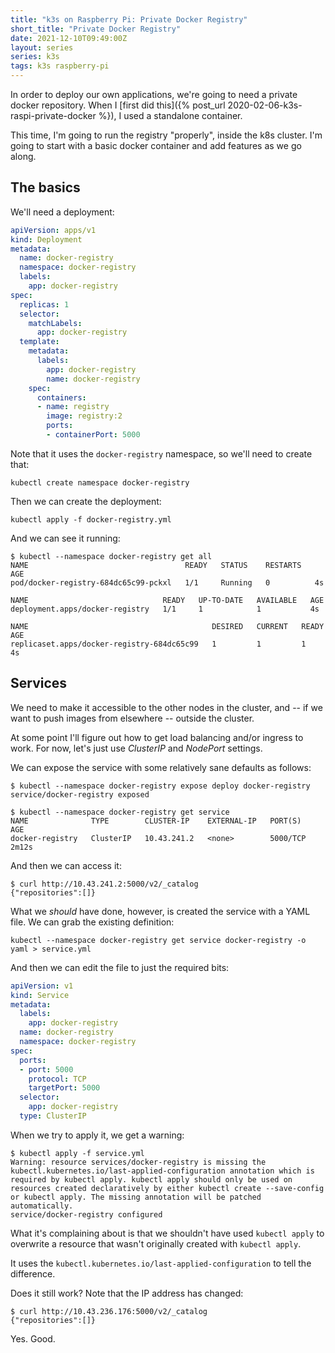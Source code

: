 ```yaml
---
title: "k3s on Raspberry Pi: Private Docker Registry"
short_title: "Private Docker Registry"
date: 2021-12-10T09:49:00Z
layout: series
series: k3s
tags: k3s raspberry-pi
---
```


In order to deploy our own applications, we're going to need a private docker repository.
When I [first did this]({% post_url 2020-02-06-k3s-raspi-private-docker %}), I used a standalone container.

This time, I'm going to run the registry "properly", inside the k8s cluster. I'm going to start
with a basic docker container and add features as we go along.

## The basics

We'll need a deployment:

```yaml
apiVersion: apps/v1
kind: Deployment
metadata:
  name: docker-registry
  namespace: docker-registry
  labels:
    app: docker-registry
spec:
  replicas: 1
  selector:
    matchLabels:
      app: docker-registry
  template:
    metadata:
      labels:
        app: docker-registry
        name: docker-registry
    spec:
      containers:
      - name: registry
        image: registry:2
        ports:
        - containerPort: 5000
```

Note that it uses the `docker-registry` namespace, so we'll need to create that:

```
kubectl create namespace docker-registry
```

Then we can create the deployment:

```
kubectl apply -f docker-registry.yml
```

And we can see it running:

```
$ kubectl --namespace docker-registry get all
NAME                                   READY   STATUS    RESTARTS   AGE
pod/docker-registry-684dc65c99-pckxl   1/1     Running   0          4s

NAME                              READY   UP-TO-DATE   AVAILABLE   AGE
deployment.apps/docker-registry   1/1     1            1           4s

NAME                                         DESIRED   CURRENT   READY   AGE
replicaset.apps/docker-registry-684dc65c99   1         1         1       4s
```

## Services

We need to make it accessible to the other nodes in the cluster, and -- if we want to push images from elsewhere -- outside the cluster.

At some point I'll figure out how to get load balancing and/or ingress to work. For now, let's just use _ClusterIP_ and _NodePort_ settings.

We can expose the service with some relatively sane defaults as follows:

```
$ kubectl --namespace docker-registry expose deploy docker-registry
service/docker-registry exposed

$ kubectl --namespace docker-registry get service
NAME              TYPE        CLUSTER-IP    EXTERNAL-IP   PORT(S)    AGE
docker-registry   ClusterIP   10.43.241.2   <none>        5000/TCP   2m12s
```

And then we can access it:

```
$ curl http://10.43.241.2:5000/v2/_catalog
{"repositories":[]}
```

What we _should_ have done, however, is created the service with a YAML file.
We can grab the existing definition:

```
kubectl --namespace docker-registry get service docker-registry -o yaml > service.yml
```

And then we can edit the file to just the required bits:

```yaml
apiVersion: v1
kind: Service
metadata:
  labels:
    app: docker-registry
  name: docker-registry
  namespace: docker-registry
spec:
  ports:
  - port: 5000
    protocol: TCP
    targetPort: 5000
  selector:
    app: docker-registry
  type: ClusterIP
```

When we try to apply it, we get a warning:

```
$ kubectl apply -f service.yml
Warning: resource services/docker-registry is missing the kubectl.kubernetes.io/last-applied-configuration annotation which is required by kubectl apply. kubectl apply should only be used on resources created declaratively by either kubectl create --save-config or kubectl apply. The missing annotation will be patched automatically.
service/docker-registry configured
```

What it's complaining about is that we shouldn't have used `kubectl apply` to overwrite a resource that wasn't originally created with `kubectl apply`.

It uses the `kubectl.kubernetes.io/last-applied-configuration` to tell the difference.

Does it still work? Note that the IP address has changed:

```
$ curl http://10.43.236.176:5000/v2/_catalog
{"repositories":[]}
```

Yes. Good.
